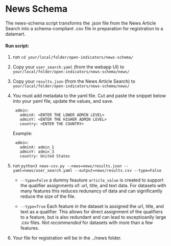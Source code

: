 # News Schema

The news-schema script transforms the .json file from the News Article Search into a schema-compliant .csv file in preparation for registration to a datamart.

#### Run script:

1. run `cd your/local/folder/open-indicators/news-schema/`
2. Copy your `user_search.yaml` (from the webapp UI) to `your/local/folder/open-indicators/news-schema/news/`
3. Copy your `results.json` (from the News Article Search) to `your/local/folder/open-indicators/news-schema/news/`
4. You must add metadata to the yaml file.  Cut and paste the snippet below into your yaml file, update the values, and save.

        admin:
          adminX: <ENTER THE LOWER ADMIN LEVEL>
          adminY: <ENTER THE HIGHER ADMIN LEVEL>
          country: <ENTER THE COUNTRY>

    Example:
    
        admin:
          adminX: admin_1
          adminY: admin_3
          country: United States

5. run `python3 news-csv.py --news=news/results.json --yaml=news/user_search.yaml --output=news/results.csv --type=False`

      - `--type=False` a dummy feauture `article_value` is created to support the qualifier assignments of: url, title, and text data. For datasets with many features this reduces redunancy of data and can significantly reduce the size of the file.

      - `--type=True` Each feature in the dataset is assigned the url, title, and text as a qualifier. This allows for direct assignment of the qualifiers to a feature, but is also redundant and can lead to exceptioanlly large .csv files. <i>Not recommended</i> for datasets with more than a few features.
      
6. Your file for registration will be in the ../news folder.
